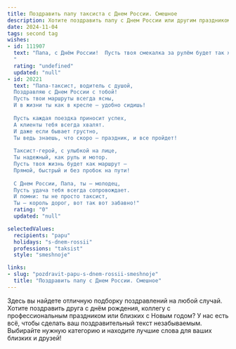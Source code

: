 ```yaml
---
title: Поздравить папу таксиста с Днем России. Смешное
description: Хотите поздравить папу с Днем России или другим праздником? Наш ИИ создаст незабываемое поздравление, а вы обязательно выделитесь среди других.  
date: 2024-11-04
tags: second tag
wishes:
- id: 111907
  text: "Папа, с Днём России!  Пусть твоя смекалка за рулём будет так же остра, как твой юмор, а клиенты —  всегда весёлые и щедрые на чаевые!  Желаю тебе, чтобы пробки рассасывались быстрее, чем ты рассказываешь анекдоты, а бензин стоил дешевле, чем твоя улыбка!  С праздником!
  "
  rating: "undefined"
  updated: "null"
- id: 20221
  text: "Папа-таксист, водитель с душой,
  Поздравляю с Днем России с тобой!
  Пусть твои маршруты всегда ясны,
  И в жизни ты как в кресле — удобно сидишь!
  
  Пусть каждая поездка приносит успех,
  А клиенты тебя всегда хвалят.
  И даже если бывает грустно,
  Ты ведь знаешь, что скоро — праздник, и все пройдет!
  
  Таксист-герой, с улыбкой на лице,
  Ты надежный, как руль и мотор.
  Пусть твоя жизнь будет как маршрут —
  Прямой, быстрый и без пробок на пути!
  
  С Днем России, Папа, ты — молодец,
  Пусть удача тебя всегда сопровождает.
  И помни: ты не просто таксист,
  Ты — король дорог, вот так вот забавно!"
  rating: "0"
  updated: "null"

selectedValues:
  recipients: "papu"
  holidays: "s-dnem-rossii"
  professions: "taksist"
  style: "smeshnoje"

links:
- slug: "pozdravit-papu-s-dnem-rossii-smeshnoje"
  title: "Поздравить папу с Днем России. Смешное"
---
```


Здесь вы найдете отличную подборку поздравлений на любой случай. 
Хотите поздравить друга с днём рождения, коллегу с профессиональным праздником или близких с Новым годом? У нас есть всё, чтобы сделать ваш поздравительный текст незабываемым. Выбирайте нужную категорию и находите лучшие слова для ваших близких и друзей!
